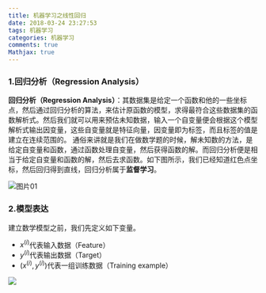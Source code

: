 ```yaml
---
title: 机器学习之线性回归
date: 2018-03-24 23:27:53
tags: 机器学习
categories: 机器学习
comments: true
Mathjax: true
---
```


### 1.回归分析（Regression Analysis）
**回归分析（Regression Analysis）**：其数据集是给定一个函数和他的一些坐标点，然后通过回归分析的算法，来估计原函数的模型，求得最符合这些数据集的函数解析式。然后我们就可以用来预估未知数据，输入一个自变量便会根据这个模型解析式输出因变量，这些自变量就是特征向量，因变量即为标签，而且标签的值是建立在连续范围的。
通俗来讲就是我们在做数学题的时候，解未知数的方法，是给定自变量和函数，通过函数处理自变量，然后获得函数的解。而回归分析便是相当于给定自变量和函数的解，然后去求函数。如下图所示，我们已经知道红色点坐标，然后回归得到直线，回归分析属于**监督学习**。

![图片01](机器学习之线性回归/图片01.png)

### 2.模型表达
建立数学模型之前，我们先定义如下变量。

+  $x^{(i)}$代表输入数据（Feature）
+  $y^{(i)}$代表输出数据（Target）
+  $(x^{(i)},y^{(i)})$代表一组训练数据（Training example）


![](./_image/WechatIMG124.jpeg)


